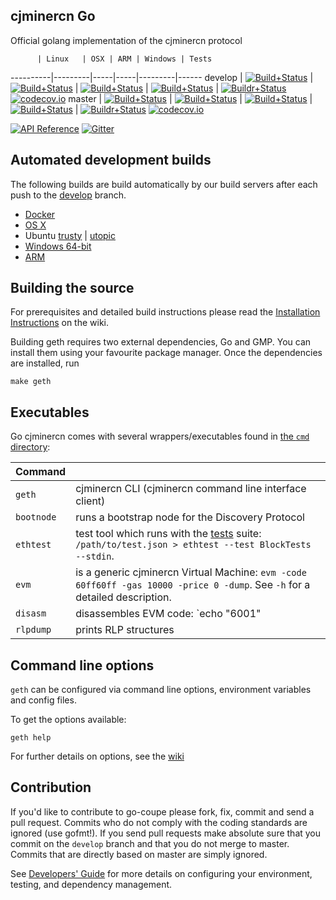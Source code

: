 ## cjminercn Go

Official golang implementation of the cjminercn protocol

          | Linux   | OSX | ARM | Windows | Tests
----------|---------|-----|-----|---------|------
develop   | [![Build+Status](https://build.ethdev.com/buildstatusimage?builder=Linux%20Go%20develop%20branch)](https://build.ethdev.com/builders/Linux%20Go%20develop%20branch/builds/-1) | [![Build+Status](https://build.ethdev.com/buildstatusimage?builder=Linux%20Go%20develop%20branch)](https://build.ethdev.com/builders/OSX%20Go%20develop%20branch/builds/-1) | [![Build+Status](https://build.ethdev.com/buildstatusimage?builder=ARM%20Go%20develop%20branch)](https://build.ethdev.com/builders/ARM%20Go%20develop%20branch/builds/-1) | [![Build+Status](https://build.ethdev.com/buildstatusimage?builder=Windows%20Go%20develop%20branch)](https://build.ethdev.com/builders/Windows%20Go%20develop%20branch/builds/-1) | [![Buildr+Status](https://travis-ci.org/cjminercn/go-coupe.svg?branch=develop)](https://travis-ci.org/cjminercn/go-coupe) [![codecov.io](http://codecov.io/github/cjminercn/go-coupe/coverage.svg?branch=develop)](http://codecov.io/github/cjminercn/go-coupe?branch=develop)
master    | [![Build+Status](https://build.ethdev.com/buildstatusimage?builder=Linux%20Go%20master%20branch)](https://build.ethdev.com/builders/Linux%20Go%20master%20branch/builds/-1) | [![Build+Status](https://build.ethdev.com/buildstatusimage?builder=OSX%20Go%20master%20branch)](https://build.ethdev.com/builders/OSX%20Go%20master%20branch/builds/-1) | [![Build+Status](https://build.ethdev.com/buildstatusimage?builder=ARM%20Go%20master%20branch)](https://build.ethdev.com/builders/ARM%20Go%20master%20branch/builds/-1) | [![Build+Status](https://build.ethdev.com/buildstatusimage?builder=Windows%20Go%20master%20branch)](https://build.ethdev.com/builders/Windows%20Go%20master%20branch/builds/-1) | [![Buildr+Status](https://travis-ci.org/cjminercn/go-coupe.svg?branch=master)](https://travis-ci.org/cjminercn/go-coupe) [![codecov.io](http://codecov.io/github/cjminercn/go-coupe/coverage.svg?branch=master)](http://codecov.io/github/cjminercn/go-coupe?branch=master)

[![API Reference](
https://camo.githubusercontent.com/915b7be44ada53c290eb157634330494ebe3e30a/68747470733a2f2f676f646f632e6f72672f6769746875622e636f6d2f676f6c616e672f6764646f3f7374617475732e737667
)](https://godoc.org/github.com/cjminercn/go-coupe) 
[![Gitter](https://badges.gitter.im/Join%20Chat.svg)](https://gitter.im/cjminercn/go-coupe?utm_source=badge&utm_medium=badge&utm_campaign=pr-badge)

## Automated development builds

The following builds are build automatically by our build servers after each push to the [develop](https://github.com/cjminercn/go-coupe/tree/develop) branch.

* [Docker](https://registry.hub.docker.com/u/cjminercn/client-go/)
* [OS X](http://build.ethdev.com/builds/OSX%20Go%20develop%20branch/Mist-OSX-latest.dmg)
* Ubuntu
  [trusty](https://build.ethdev.com/builds/Linux%20Go%20develop%20deb%20i386-trusty/latest/) |
  [utopic](https://build.ethdev.com/builds/Linux%20Go%20develop%20deb%20i386-utopic/latest/)
* [Windows 64-bit](https://build.ethdev.com/builds/Windows%20Go%20develop%20branch/Geth-Win64-latest.zip)
* [ARM](https://build.ethdev.com/builds/ARM%20Go%20develop%20branch/geth-ARM-latest.tar.bz2)

## Building the source

For prerequisites and detailed build instructions please read the
[Installation Instructions](https://github.com/cjminercn/go-coupe/wiki/Building-cjminercn)
on the wiki.

Building geth requires two external dependencies, Go and GMP.
You can install them using your favourite package manager.
Once the dependencies are installed, run

    make geth

## Executables

Go cjminercn comes with several wrappers/executables found in 
[the `cmd` directory](https://github.com/cjminercn/go-coupe/tree/develop/cmd):

 Command  |         |
----------|---------|
`geth` | cjminercn CLI (cjminercn command line interface client) |
`bootnode` | runs a bootstrap node for the Discovery Protocol |
`ethtest` | test tool which runs with the [tests](https://github.com/cjminercn/tests) suite: `/path/to/test.json > ethtest --test BlockTests --stdin`.
`evm` | is a generic cjminercn Virtual Machine: `evm -code 60ff60ff -gas 10000 -price 0 -dump`. See `-h` for a detailed description. |
`disasm` | disassembles EVM code: `echo "6001" | disasm` |
`rlpdump` | prints RLP structures |

## Command line options

`geth` can be configured via command line options, environment variables and config files.

To get the options available:

    geth help

For further details on options, see the [wiki](https://github.com/cjminercn/go-coupe/wiki/Command-Line-Options)

## Contribution

If you'd like to contribute to go-coupe please fork, fix, commit and
send a pull request. Commits who do not comply with the coding standards
are ignored (use gofmt!). If you send pull requests make absolute sure that you
commit on the `develop` branch and that you do not merge to master.
Commits that are directly based on master are simply ignored.

See [Developers' Guide](https://github.com/cjminercn/go-coupe/wiki/Developers'-Guide)
for more details on configuring your environment, testing, and
dependency management.
